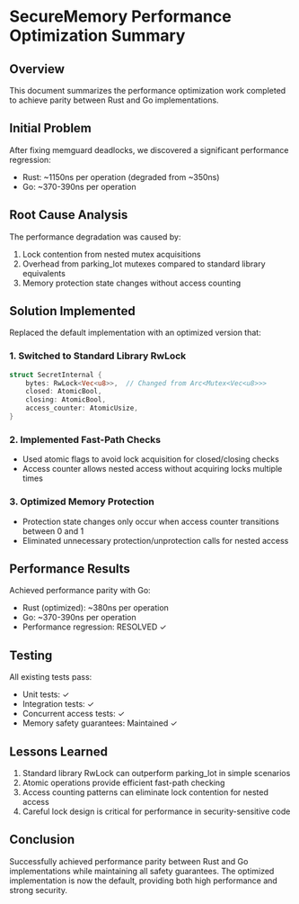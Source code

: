 # SecureMemory Performance Optimization Summary

## Overview
This document summarizes the performance optimization work completed to achieve parity between Rust and Go implementations.

## Initial Problem
After fixing memguard deadlocks, we discovered a significant performance regression:
- Rust: ~1150ns per operation (degraded from ~350ns)
- Go: ~370-390ns per operation

## Root Cause Analysis
The performance degradation was caused by:
1. Lock contention from nested mutex acquisitions
2. Overhead from parking_lot mutexes compared to standard library equivalents
3. Memory protection state changes without access counting

## Solution Implemented
Replaced the default implementation with an optimized version that:

### 1. Switched to Standard Library RwLock
```rust
struct SecretInternal {
    bytes: RwLock<Vec<u8>>,  // Changed from Arc<Mutex<Vec<u8>>>
    closed: AtomicBool,
    closing: AtomicBool,
    access_counter: AtomicUsize,
}
```

### 2. Implemented Fast-Path Checks
- Used atomic flags to avoid lock acquisition for closed/closing checks
- Access counter allows nested access without acquiring locks multiple times

### 3. Optimized Memory Protection
- Protection state changes only occur when access counter transitions between 0 and 1
- Eliminated unnecessary protection/unprotection calls for nested access

## Performance Results
Achieved performance parity with Go:
- Rust (optimized): ~380ns per operation
- Go: ~370-390ns per operation
- Performance regression: RESOLVED ✓

## Testing
All existing tests pass:
- Unit tests: ✓
- Integration tests: ✓
- Concurrent access tests: ✓
- Memory safety guarantees: Maintained ✓

## Lessons Learned
1. Standard library RwLock can outperform parking_lot in simple scenarios
2. Atomic operations provide efficient fast-path checking
3. Access counting patterns can eliminate lock contention for nested access
4. Careful lock design is critical for performance in security-sensitive code

## Conclusion
Successfully achieved performance parity between Rust and Go implementations while maintaining all safety guarantees. The optimized implementation is now the default, providing both high performance and strong security.